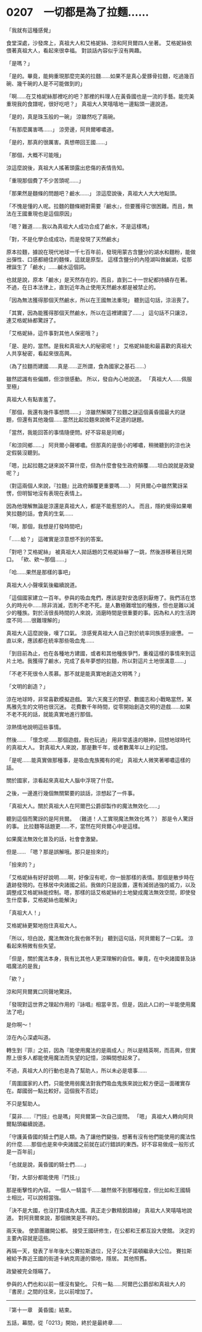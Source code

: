 # 0207　一切都是為了拉麵……

「我就有這種感覺」

食堂深處，沙發席上，真祖大人和艾格妮絲、涼和阿貝爾四人坐著。
艾格妮絲依偎著真祖大人，看起來很幸福。
對談話內容似乎沒有興趣。

「是嗎？」

「是的。畢竟，能夠重現那麼完美的拉麵……如果不是真心愛豚骨拉麵，吃過幾百碗、幾千碗的人是不可能做到的」

「啊……在艾格妮絲那裡吃的吧？那裡的料理人在黃昏國也是一流的手藝。能完美重現我的食譜呢，很好吃吧？」
真祖大人笑嘻嘻地一邊點頭一邊說道。

「是的，真是珠玉般的一碗」
涼雖然吃了兩碗。

「有那麼厲害嗎……」
涼旁邊，阿貝爾嘟噥道。

「是的，那真的很厲害。真想帶回王國……」

「那個，大概不可能哦」

涼這麼說後，真祖大人搖著頭露出悲傷的表情告知。

「重現那個費了不少苦頭呢……」

「那果然是麵條的問題吧？鹼水……」
涼這麼說後，真祖大人大大地點頭。

「不愧是懂的人呢。拉麵的麵條絕對需要『鹼水』，但要獲得它很困難。而且，無法在王國重現也是這個原因」

「嗯？難道……我以為真祖大人成功合成了鹼水，不是這樣嗎」

「對，不是化學合成成功，而是發現了天然鹼水」

原本拉麵，據說在現代地球一千七百年前，發現用蒙古含鹽分的湖水和麵粉，能做出彈性、口感都絕佳的麵條，這就是原型。
這樣含鹽分的內陸湖叫做鹹湖，從那裡誕生了「鹼水」……鹹水這個詞。

也就是說，原本「鹼水」是天然存在的，而且，直到二十一世紀都持續存在著。
不過，在日本法律上，直到近年為止使用天然鹼水都是被禁止的。

「因為無法獲得那個天然鹼水，所以在王國無法重現」
聽到這句話，涼沮喪了。

「其實，因為能獲得那個天然鹼水，所以在這裡建國了……」
這句話不只讓涼，連艾格妮絲都驚訝了。

「艾格妮絲，這件事對其他人保密哦？」

「是、是的，當然。是我和真祖大人的秘密呢！」
艾格妮絲能和最喜歡的真祖大人共享秘密，看起來很高興。

（為了拉麵而建國……真是……正所謂，食為國家之基石……）

雖然認識有些偏頗，但涼很感動。
所以，發自內心地說道。
「真祖大人……佩服至極」

真祖大人有點害羞了。

「那個，我還有幾件事想問……」
涼雖然解開了拉麵之謎這個黃昏國最大的謎題，但還有其他幾個……當然比起拉麵來說微不足道的謎題。

「當然，我能回答的事情隨便問。好不容易是同鄉」

「和涼同鄉……」
阿貝爾小聲嘟噥。但那真的是很小的嘟噥，稍微聽到的涼也決定假裝沒聽到。

「嗯，比起拉麵之謎來說不算什麼，但為什麼會發生政府顛覆……坦白說就是政變呢？」

（對這兩個人來說，『拉麵』比政府顛覆更重要嗎……）
阿貝爾心中雖然驚訝呆愣，但明智地沒有表現在表情上。

因為他理解無論是涼還是真祖大人，都是不能惹怒的人。
而且，隱約覺得如果嘲笑拉麵的話，會真的生氣……

「啊，那個，我想是打發時間吧」

「……蛤？」
這確實是涼意想不到的答案。

「對吧？艾格妮絲」
被真祖大人拋話題的艾格妮絲嚇了一跳，然後游移著目光開口。
「欸、欸～那個……」

「哈……果然是那樣的事吧」

真祖大人小聲嘆氣後繼續說道。

「這個國家建立一百年。參與的吸血鬼們，應該是對安逸感到厭倦了。我們活在悠久的時光中……除非消滅，否則不老不死。是人數極難增加的種族，但也是難以減少的種族。對於活很長時間的人來說，消磨時間是很重要的事。因為和人的生活跨度不同……很難理解的」

真祖大人這麼說後，嘆了口氣。
涼感覺真祖大人自己對於統率同族感到疲憊。
一直以來，應該都在統率那些吸血鬼……

「到目前為止，也在各種地方建國，或者和其他種族爭鬥，重複這樣的事情來到這片土地。我獲得了鹼水，完成了長年夢想的拉麵，所以對這片土地很滿意……」

「不老不死很令人羨慕。那不就是能真實地創造文明嗎？」

「文明的創造？」

涼在地球時，非常喜歡模擬遊戲。
第六天魔王的野望、數國志和小戰略當然，某馬雅先生的文明也很沉迷。
花費數千年時間，從零開始創造文明的遊戲……如果不老不死的話，就能真實地進行那個。

涼熱情地說明這些事情。

然後……
「懷念呢……那個遊戲，我也玩過」
用非常遙遠的眼神，回想地球時代的真祖大人。
對真祖大人來說，那是數千年，或者數萬年以上的記憶。

「是呢……能真實做那種事，是吸血鬼族獨有的呢」
真祖大人微笑著嘟噥這樣的話。

關於國家，涼看起來真祖大人腦中浮現了什麼。

之後，一邊進行幾個無關緊要的談話，涼想起了一件事。

「真祖大人。關於真祖大人在阿爾巴公爵邸製作的魔法無效化……」

聽到這個而驚訝的是阿貝爾。
（難道！人工實現魔法無效化嗎？）
那是令人驚訝的事。
比拉麵等話題更……不，當然在阿貝爾心中是這樣。

如果魔法無效化普及的話，社會會激變。

但是……
「嗯？那是誤解哦。那只是撿來的」

「撿來的？」

「艾格妮絲有好好說明……啊，好像沒有呢，你一臉那樣的表情。那個是散步時在遺跡發現的。在移居中央諸國之前。我做的只是設置，還有減弱過強的威力，以及調整成艾格妮絲能控制。嗯，那樣的話艾格妮絲的土地變成魔法無效空間，即使發生什麼事，艾格妮絲也能解決」

「真祖大人！」

艾格妮絲更緊地抱住真祖大人。

「所以，坦白說，魔法無效化我也做不到」
聽到這句話，阿貝爾鬆了一口氣。
涼看起來稍微有些失望。

「但是，關於魔法本身，我有比其他人更深理解的自信。畢竟，在中央諸國普及詠唱魔法的是我」

「欸？」

涼和阿貝爾異口同聲地驚訝。

「發現對這世界之理起作用的『詠唱』相當辛苦。但是，因此人口的一半能使用魔法了吧」

是你啊～！

涼在內心深處叫道。

轉生到『菲』之前，因為『能使用魔法的是兩成人』所以是精英啊，而高興，但實際上很多人都能使用魔法而失望的記憶，涼瞬間想起來了。

不過，真祖大人的行動也是為了幫助人，所以未必是壞事……

「周圍國家的人們，只能使用弱魔法對我們吸血鬼族來說比較方便這一面確實存在。鄰國弱一點比較好。這個我不否認」

不只是幫助人。

「莫非……『鬥技』也是嗎」
阿貝爾第一次自己提問。
「嗯」
真祖大人轉向阿貝爾點頭繼續說道。

「守護黃昏國的騎士們是人類。為了讓他們變強，想著有沒有他們能使用的魔法性的什麼……那個也是來中央諸國之前就在試行錯誤的東西。好不容易做成一般形式是一百年前」

「也就是說，黃昏國的騎士們……」

「對，大部分都能使用『鬥技』」

那是衝擊性的內容。
一個人一騎當千……雖然做不到那種程度，但比如和王國騎士相比，可以說相當強。

「決不是大國，也沒打算成為大國。真正走少數精銳路線」
真祖大人笑嘻嘻地說道。
對阿貝爾來說，那個微笑是不祥的。

兩天後。
使節團離開公都。
接受王國研修生，在公都和王都互設大使館。
決定的主要內容就是這些。

再隔一天，發表了半年後大公賽拉斯退位，兒子公太子諾頓繼承大公位。
賽拉斯被給予靠近王國的街道卡納克周邊的領地，隱居。
其他照舊。

政變被完全隱瞞了。

參與的人們也和以前一樣沒有變化。
只有一點……阿爾巴公爵邸和真祖大人的『書房』之間的往來，比以前增加了。

---

『第十一章　黃昏國』結束。

五話，幕間，從「0213」開始，終於是最終章……